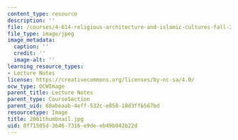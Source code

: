 ```yaml
---
content_type: resource
description: ''
file: /courses/4-614-religious-architecture-and-islamic-cultures-fall-2002/0f71505d36467316e9deeb49b042b22d_2061thumbnail.jpg
file_type: image/jpeg
image_metadata:
  caption: ''
  credit: ''
  image-alt: ''
learning_resource_types:
- Lecture Notes
license: https://creativecommons.org/licenses/by-nc-sa/4.0/
ocw_type: OCWImage
parent_title: Lecture Notes
parent_type: CourseSection
parent_uid: 68abeaab-4eff-532c-e858-18d3ffb567bd
resourcetype: Image
title: 2061thumbnail.jpg
uid: 0f71505d-3646-7316-e9de-eb49b042b22d
---
```

